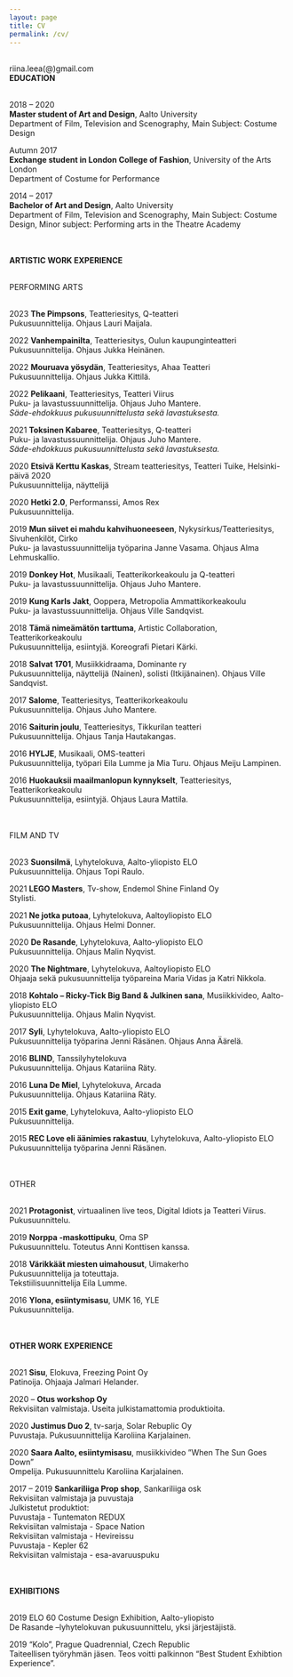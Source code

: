 ```yaml
---
layout: page
title: CV
permalink: /cv/
---
```

<br/>
riina.leea(@)gmail.com  
<br/>
<div class="post-text-alone">  
<strong>EDUCATION</strong>  
<p></p>   
<br/>
  2018 – 2020  
  <br/>
  <strong>Master student of Art and Design</strong>, Aalto University  
  <br/> 
  Department of Film, Television and Scenography, Main Subject: Costume Design  
<p></p>   
  Autumn 2017 
  <br/> 
  <strong>Exchange student in London College of Fashion</strong>, University of the Arts London  
  <br/>  
  Department of Costume for Performance  
<p></p> 
  2014 – 2017  
  <br/>
  <strong>Bachelor of Art and Design</strong>, Aalto University
  <br/>
  Department of Film, Television and Scenography, Main Subject: Costume Design, Minor
subject: Performing arts in the Theatre Academy  
<p></p>  
<br/>
<br/>
<strong>ARTISTIC WORK EXPERIENCE</strong>  
<p></p>  
<br/>
PERFORMING ARTS  
<p></p>  
<br/>
  2023 <strong>The Pimpsons</strong>, Teatteriesitys, Q-teatteri  
   <br/>
  Pukusuunnittelija. Ohjaus Lauri Maijala.  
<p></p>  
  2022 <strong>Vanhempainilta</strong>, Teatteriesitys, Oulun kaupunginteatteri  
   <br/>
  Pukusuunnittelija. Ohjaus Jukka Heinänen.  
<p></p>   
  2022 <strong>Mouruava yösydän</strong>, Teatteriesitys, Ahaa Teatteri  
   <br/>
  Pukusuunnittelija. Ohjaus Jukka Kittilä.  
<p></p>  
2022 <strong>Pelikaani</strong>, Teatteriesitys, Teatteri Viirus
 <br/>
Puku- ja lavastussuunnittelija. Ohjaus Juho Mantere.
 <br/>
<em>Säde-ehdokkuus pukusuunnittelusta sekä lavastuksesta.</em>
<p></p>  
2021 <strong>Toksinen Kabaree</strong>, Teatteriesitys, Q-teatteri
 <br/>
Puku- ja lavastussuunnittelija. Ohjaus Juho Mantere.
 <br/>
<em>Säde-ehdokkuus pukusuunnittelusta sekä lavastuksesta.</em>
<p></p>  
2020 <strong>Etsivä Kerttu Kaskas</strong>, Stream teatteriesitys, Teatteri Tuike, Helsinki-päivä 2020
 <br/>
Pukusuunnittelija, näyttelijä
<p></p>  
2020 <strong>Hetki 2.0</strong>, Performanssi, Amos Rex
 <br/>
Pukusuunnittelija.
<p></p>  
2019 <strong>Mun siivet ei mahdu kahvihuoneeseen</strong>, Nykysirkus/Teatteriesitys, Sivuhenkilöt, Cirko
 <br/>
Puku- ja lavastussuunnittelija työparina Janne Vasama. Ohjaus Alma Lehmuskallio.
<p></p>  
2019 <strong>Donkey Hot</strong>, Musikaali, Teatterikorkeakoulu ja Q-teatteri
 <br/>
Puku- ja lavastussuunnittelija. Ohjaus Juho Mantere.
<p></p>  
2019 <strong>Kung Karls Jakt</strong>, Ooppera, Metropolia Ammattikorkeakoulu
 <br/>
Puku- ja lavastussuunnittelija. Ohjaus Ville Sandqvist.
<p></p>  
2018 <strong>Tämä nimeämätön tarttuma</strong>, Artistic Collaboration, Teatterikorkeakoulu
 <br/>
Pukusuunnittelija, esiintyjä. Koreografi Pietari Kärki.
<p></p>  
2018 <strong>Salvat 1701</strong>, Musiikkidraama, Dominante ry
 <br/>
Pukusuunnittelija, näyttelijä (Nainen), solisti (Itkijänainen). Ohjaus Ville Sandqvist.
<p></p>  
2017 <strong>Salome</strong>, Teatteriesitys, Teatterikorkeakoulu
 <br/>
Pukusuunnittelija. Ohjaus Juho Mantere.
<p></p>  
2016 <strong>Saiturin joulu</strong>, Teatteriesitys, Tikkurilan teatteri
 <br/>
Pukusuunnittelija. Ohjaus Tanja Hautakangas.
<p></p>  
2016 <strong>HYLJE</strong>, Musikaali, OMS-teatteri
 <br/>
Pukusuunnittelija, työpari Eila Lumme ja Mia Turu. Ohjaus Meiju Lampinen.
<p></p>  
2016 <strong>Huokauksii maailmanlopun kynnykselt</strong>, Teatteriesitys, Teatterikorkeakoulu
 <br/>
Pukusuunnittelija, esiintyjä. Ohjaus Laura Mattila.
<p></p>  
<br/>
<br/>
FILM AND TV
<p></p>  
<br/>
2023 <strong>Suonsilmä</strong>, Lyhytelokuva, Aalto-yliopisto ELO
 <br/>
Pukusuunnittelija. Ohjaus Topi Raulo.
<p></p>  
2021 <strong>LEGO Masters</strong>, Tv-show, Endemol Shine Finland Oy
 <br/>
Stylisti.
<p></p>  
2021 <strong>Ne jotka putoaa</strong>, Lyhytelokuva, Aaltoyliopisto ELO
 <br/>
Pukusuunnittelija. Ohjaus Helmi Donner.
<p></p>  
2020 <strong>De Rasande</strong>, Lyhytelokuva, Aalto-yliopisto ELO
 <br/>
Pukusuunnittelija. Ohjaus Malin Nyqvist.
<p></p>  
2020 <strong>The Nightmare</strong>, Lyhytelokuva, Aaltoyliopisto ELO
 <br/>
Ohjaaja sekä pukusuunnittelija työpareina Maria Vidas ja Katri Nikkola.
<p></p>  
2018 <strong>Kohtalo – Ricky-Tick Big Band & Julkinen sana</strong>, Musiikkivideo, Aalto-yliopisto ELO
 <br/>
Pukusuunnittelija. Ohjaus Malin Nyqvist.
<p></p>  
2017 <strong>Syli</strong>, Lyhytelokuva, Aalto-yliopisto ELO
 <br/>
Pukusuunnittelija työparina Jenni Räsänen. Ohjaus Anna Äärelä.
<p></p>  
2016 <strong>BLIND</strong>, Tanssilyhytelokuva
 <br/>
Pukusuunnittelija. Ohjaus Katariina Räty.
<p></p>  
2016 <strong>Luna De Miel</strong>, Lyhytelokuva, Arcada
 <br/>
Pukusuunnittelija. Ohjaus Katariina Räty.
<p></p>  
2015 <strong>Exit game</strong>, Lyhytelokuva, Aalto-yliopisto ELO
 <br/>
Pukusuunnittelija.
<p></p>  
2015 <strong>REC Love eli äänimies rakastuu</strong>, Lyhytelokuva, Aalto-yliopisto ELO
 <br/>
Pukusuunnittelija työparina Jenni Räsänen.
<p></p> 
<br/>
<br/>
OTHER
<p></p>  
<br/>
2021 <strong>Protagonist</strong>, virtuaalinen live teos, Digital Idiots ja Teatteri Viirus.
<br/>
Pukusuunnittelu.
<p></p>  
2019 <strong>Norppa -maskottipuku</strong>, Oma SP
<br/>
Pukusuunnittelu. Toteutus Anni Konttisen kanssa.
<p></p>  
2018 <strong>Värikkäät miesten uimahousut</strong>, Uimakerho
<br/>
Pukusuunnittelija ja toteuttaja.
<br/>
Tekstiilisuunnittelija Eila Lumme.
<p></p>  
2016 <strong>Ylona, esiintymisasu</strong>, UMK 16, YLE
<br/>
Pukusuunnittelija.
<p></p> 
<br/>
<br/>
<strong>OTHER WORK EXPERIENCE</strong>
<p></p>  
<br/>
2021 <strong>Sisu</strong>, Elokuva, Freezing Point Oy
<br/>
Patinoija. Ohjaaja Jalmari Helander.
<p></p>  
2020 – <strong>Otus workshop Oy</strong>
<br/>
Rekvisiitan valmistaja. Useita julkistamattomia produktioita.
<p></p>  
2020 <strong>Justimus Duo 2</strong>, tv-sarja, Solar Rebuplic Oy
<br/>
Puvustaja. Pukusuunnittelija Karoliina Karjalainen.
<p></p>  
2020 <strong>Saara Aalto, esiintymisasu</strong>, musiikkivideo ”When The Sun Goes Down”
<br/>
Ompelija. Pukusuunnittelu Karoliina Karjalainen.
<p></p>  
2017 – 2019 <strong>Sankariliiga Prop shop</strong>, Sankariliiga osk
<br/>
Rekvisiitan valmistaja ja puvustaja
<br/>
Julkistetut produktiot:
<br/>
Puvustaja - Tuntematon REDUX
<br/>
Rekvisiitan valmistaja - Space Nation
<br/>
Rekvisiitan valmistaja - Hevireissu
<br/>
Puvustaja - Kepler 62
<br/>
Rekvisiitan valmistaja - esa-avaruuspuku
<p></p>  
<br/>
<br/>
<strong>EXHIBITIONS</strong>
<p></p>  
<br/>
2019 ELO 60 Costume Design Exhibition, Aalto-yliopisto
<br/>
De Rasande –lyhytelokuvan pukusuunnittelu, yksi järjestäjistä.
<p></p>  
2019 “Kolo”, Prague Quadrennial, Czech Republic
<br/>
Taiteellisen työryhmän jäsen. Teos voitti palkinnon “Best Student Exhibtion Experience”.
</div>  
<p></p>


<!-- [Download CV](2020cvnieminen.pdf) -->